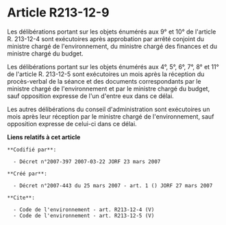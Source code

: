 # Article R213-12-9

Les délibérations portant sur les objets énumérés aux 9° et 10° de l'article R. 213-12-4 sont exécutoires après approbation
par arrêté conjoint du ministre chargé de l'environnement, du ministre chargé des finances et du ministre chargé du budget. 

Les délibérations portant sur les objets énumérés aux 4°, 5°, 6°, 7°, 8° et 11° de l'article R. 213-12-5 sont exécutoires un
mois après la réception du procès-verbal de la séance et des documents correspondants par le ministre chargé de
l'environnement et par le ministre chargé du budget, sauf opposition expresse de l'un d'entre eux dans ce délai. 

Les autres délibérations du conseil d'administration sont exécutoires un mois après leur réception par le ministre chargé de
l'environnement, sauf opposition expresse de celui-ci dans ce délai.

**Liens relatifs à cet article**

	**Codifié par**:

	  - Décret n°2007-397 2007-03-22 JORF 23 mars 2007

	**Créé par**:

	  - Décret n°2007-443 du 25 mars 2007 - art. 1 () JORF 27 mars 2007

	**Cite**:

	  - Code de l'environnement - art. R213-12-4 (V)
	  - Code de l'environnement - art. R213-12-5 (V)
